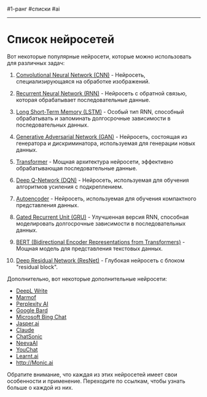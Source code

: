 #1-ранг #списки #ai 

---
# Список нейросетей

Вот некоторые популярные нейросети, которые можно использовать для различных задач:

1. [Convolutional Neural Network (CNN)](https://en.wikipedia.org/wiki/Convolutional_neural_network) - Нейросеть, специализирующаяся на обработке изображений.

2. [Recurrent Neural Network (RNN)](https://en.wikipedia.org/wiki/Recurrent_neural_network) - Нейросеть с обратной связью, которая обрабатывает последовательные данные.

3. [Long Short-Term Memory (LSTM)](https://en.wikipedia.org/wiki/Long_short-term_memory) - Особый тип RNN, способный обрабатывать и запоминать долгосрочные зависимости в последовательных данных.

4. [Generative Adversarial Network (GAN)](https://en.wikipedia.org/wiki/Generative_adversarial_network) - Нейросеть, состоящая из генератора и дискриминатора, используемая для генерации новых данных.

5. [Transformer](https://en.wikipedia.org/wiki/Transformer_(machine_learning_model)) - Мощная архитектура нейросети, эффективно обрабатывающая последовательные данные.

6. [Deep Q-Network (DQN)](https://en.wikipedia.org/wiki/Q-learning#Deep_Q-networks) - Нейросеть, используемая для обучения алгоритмов усиления с подкреплением.

7. [Autoencoder](https://en.wikipedia.org/wiki/Autoencoder) - Нейросеть, используемая для обучения компактного представления данных.

8. [Gated Recurrent Unit (GRU)](https://en.wikipedia.org/wiki/Gated_recurrent_unit) - Улучшенная версия RNN, способная моделировать долгосрочные зависимости в последовательных данных.

9. [BERT (Bidirectional Encoder Representations from Transformers)](https://en.wikipedia.org/wiki/BERT_(language_model)) - Мощная модель для представления текстовых данных.

10. [Deep Residual Network (ResNet)](https://en.wikipedia.org/wiki/Residual_neural_network) - Глубокая нейросеть с блоком "residual block".

Дополнительно, вот некоторые дополнительные нейросети:

- [DeepL Write](https://www.deepl.com/tech/writer.html)
- [Marmof](https://marmof.ai/)
- [Perplexity AI](https://perplexity.ai/)
- [Google Bard](https://ai.google/research/pubs/pub49744)
- [Microsoft Bing Chat](https://www.microsoft.com/en-us/research/project/bing-chat/)
- [Jasper.ai](https://jasper.ai/)
- [Claude](https://www.claude.ai/)
- [ChatSonic](https://www.chatsonic.ai/)
- [NeevaAI](https://neeva.ai/)
- [YouChat](https://youchat.ai/)
- [Learnt.ai](https://learnt.ai/)
- http://Monic.ai

Обратите внимание, что каждая из этих нейросетей имеет свои особенности и применение. Переходите по ссылкам, чтобы узнать больше о каждой из них.

